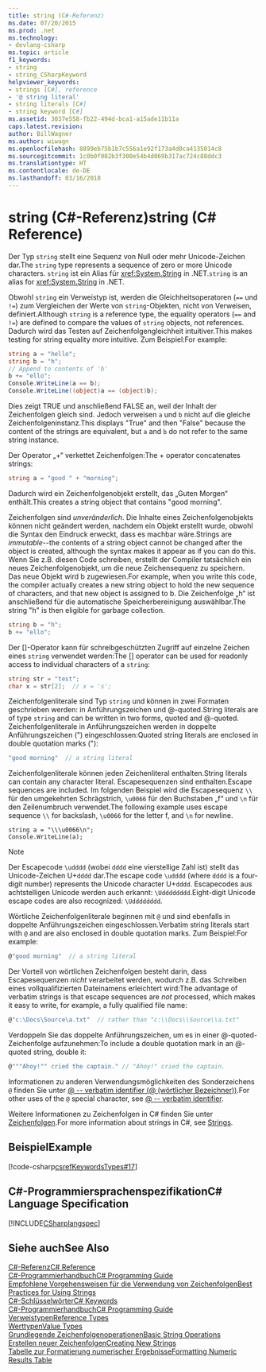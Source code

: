 ```yaml
---
title: string (C#-Referenz)
ms.date: 07/20/2015
ms.prod: .net
ms.technology:
- devlang-csharp
ms.topic: article
f1_keywords:
- string
- string_CSharpKeyword
helpviewer_keywords:
- strings [C#], reference
- '@ string literal'
- string literals [C#]
- string keyword [C#]
ms.assetid: 3037e558-fb22-494d-bca1-a15ade11b11a
caps.latest.revision: 
author: BillWagner
ms.author: wiwagn
ms.openlocfilehash: 8899eb75b1b7c556a1e92f173a4d0ca4135014c8
ms.sourcegitcommit: 1c0b0f082b3f300e54b4d069b317ac724c88ddc3
ms.translationtype: HT
ms.contentlocale: de-DE
ms.lasthandoff: 03/16/2018
---
```

# <a name="string-c-reference"></a><span data-ttu-id="4fc3d-102">string (C#-Referenz)</span><span class="sxs-lookup"><span data-stu-id="4fc3d-102">string (C# Reference)</span></span>
<span data-ttu-id="4fc3d-103">Der Typ `string` stellt eine Sequenz von Null oder mehr Unicode-Zeichen dar.</span><span class="sxs-lookup"><span data-stu-id="4fc3d-103">The `string` type represents a sequence of zero or more Unicode characters.</span></span> <span data-ttu-id="4fc3d-104">`string` ist ein Alias für <xref:System.String> in .NET.</span><span class="sxs-lookup"><span data-stu-id="4fc3d-104">`string` is an alias for <xref:System.String> in .NET.</span></span>  
  
 <span data-ttu-id="4fc3d-105">Obwohl `string` ein Verweistyp ist, werden die Gleichheitsoperatoren (`==` und `!=`) zum Vergleichen der Werte von `string`-Objekten, nicht von Verweisen, definiert.</span><span class="sxs-lookup"><span data-stu-id="4fc3d-105">Although `string` is a reference type, the equality operators (`==` and `!=`) are defined to compare the values of `string` objects, not references.</span></span> <span data-ttu-id="4fc3d-106">Dadurch wird das Testen auf Zeichenfolgengleichheit intuitiver.</span><span class="sxs-lookup"><span data-stu-id="4fc3d-106">This makes testing for string equality more intuitive.</span></span> <span data-ttu-id="4fc3d-107">Zum Beispiel:</span><span class="sxs-lookup"><span data-stu-id="4fc3d-107">For example:</span></span>  
  
```csharp  
string a = "hello";  
string b = "h";  
// Append to contents of 'b'  
b += "ello";  
Console.WriteLine(a == b);  
Console.WriteLine((object)a == (object)b);  
```  
  
 <span data-ttu-id="4fc3d-108">Dies zeigt TRUE und anschließend FALSE an, weil der Inhalt der Zeichenfolgen gleich sind. Jedoch verweisen `a` und `b` nicht auf die gleiche Zeichenfolgeninstanz.</span><span class="sxs-lookup"><span data-stu-id="4fc3d-108">This displays "True" and then "False" because the content of the strings are equivalent, but `a` and `b` do not refer to the same string instance.</span></span>  
  
 <span data-ttu-id="4fc3d-109">Der Operator „+“ verkettet Zeichenfolgen:</span><span class="sxs-lookup"><span data-stu-id="4fc3d-109">The + operator concatenates strings:</span></span>  
  
```csharp  
string a = "good " + "morning";  
```  
  
 <span data-ttu-id="4fc3d-110">Dadurch wird ein Zeichenfolgenobjekt erstellt, das „Guten Morgen“ enthält.</span><span class="sxs-lookup"><span data-stu-id="4fc3d-110">This creates a string object that contains "good morning".</span></span>  
  
 <span data-ttu-id="4fc3d-111">Zeichenfolgen sind *unveränderlich*. Die Inhalte eines Zeichenfolgenobjekts können nicht geändert werden, nachdem ein Objekt erstellt wurde, obwohl die Syntax den Eindruck erweckt, dass es machbar wäre.</span><span class="sxs-lookup"><span data-stu-id="4fc3d-111">Strings are *immutable*--the contents of a string object cannot be changed after the object is created, although the syntax makes it appear as if you can do this.</span></span> <span data-ttu-id="4fc3d-112">Wenn Sie z.B. diesen Code schreiben, erstellt der Compiler tatsächlich ein neues Zeichenfolgenobjekt, um die neue Zeichensequenz zu speichern. Das neue Objekt wird b zugewiesen.</span><span class="sxs-lookup"><span data-stu-id="4fc3d-112">For example, when you write this code, the compiler actually creates a new string object to hold the new sequence of characters, and that new object is assigned to b.</span></span> <span data-ttu-id="4fc3d-113">Die Zeichenfolge „h“ ist anschließend für die automatische Speicherbereinigung auswählbar.</span><span class="sxs-lookup"><span data-stu-id="4fc3d-113">The string "h" is then eligible for garbage collection.</span></span>  
  
```csharp
string b = "h";  
b += "ello";  
```  
  
 <span data-ttu-id="4fc3d-114">Der []-Operator kann für schreibgeschützten Zugriff auf einzelne Zeichen eines `string` verwendet werden:</span><span class="sxs-lookup"><span data-stu-id="4fc3d-114">The [] operator can be used for readonly access to individual characters of a `string`:</span></span>  
  
```csharp  
string str = "test";  
char x = str[2];  // x = 's';  
```  
  
 <span data-ttu-id="4fc3d-115">Zeichenfolgenliterale sind Typ `string` und können in zwei Formaten geschrieben werden: in Anführungszeichen und @-quoted.</span><span class="sxs-lookup"><span data-stu-id="4fc3d-115">String literals are of type `string` and can be written in two forms, quoted and @-quoted.</span></span> <span data-ttu-id="4fc3d-116">Zeichenfolgenliterale in Anführungszeichen werden in doppelte Anführungszeichen (") eingeschlossen:</span><span class="sxs-lookup"><span data-stu-id="4fc3d-116">Quoted string literals are enclosed in double quotation marks ("):</span></span>  
  
```csharp  
"good morning"  // a string literal  
```  
  
 <span data-ttu-id="4fc3d-117">Zeichenfolgenliterale können jeden Zeichenliteral enthalten.</span><span class="sxs-lookup"><span data-stu-id="4fc3d-117">String literals can contain any character literal.</span></span> <span data-ttu-id="4fc3d-118">Escapesequenzen sind enthalten.</span><span class="sxs-lookup"><span data-stu-id="4fc3d-118">Escape sequences are included.</span></span> <span data-ttu-id="4fc3d-119">Im folgenden Beispiel wird die Escapesequenz `\\` für den umgekehrten Schrägstrich, `\u0066` für den Buchstaben „f“ und `\n` für den Zeilenumbruch verwendet.</span><span class="sxs-lookup"><span data-stu-id="4fc3d-119">The following example uses escape sequence `\\` for backslash, `\u0066` for the letter f, and `\n` for newline.</span></span>  
  
```  
string a = "\\\u0066\n";  
Console.WriteLine(a);  
```  
  
> [!NOTE]
>  <span data-ttu-id="4fc3d-120">Der Escapecode `\udddd` (wobei `dddd` eine vierstellige Zahl ist) stellt das Unicode-Zeichen U+`dddd` dar.</span><span class="sxs-lookup"><span data-stu-id="4fc3d-120">The escape code `\udddd` (where `dddd` is a four-digit number) represents the Unicode character U+`dddd`.</span></span> <span data-ttu-id="4fc3d-121">Escapecodes aus achtstelligen Unicode werden auch erkannt: `\Udddddddd`.</span><span class="sxs-lookup"><span data-stu-id="4fc3d-121">Eight-digit Unicode escape codes are also recognized: `\Udddddddd`.</span></span>  
  
 <span data-ttu-id="4fc3d-122">Wörtliche Zeichenfolgenliterale beginnen mit `@` und sind ebenfalls in doppelte Anführungszeichen eingeschlossen.</span><span class="sxs-lookup"><span data-stu-id="4fc3d-122">Verbatim string literals start with `@` and are also enclosed in double quotation marks.</span></span> <span data-ttu-id="4fc3d-123">Zum Beispiel:</span><span class="sxs-lookup"><span data-stu-id="4fc3d-123">For example:</span></span>  
  
```csharp  
@"good morning"  // a string literal  
```  
  
 <span data-ttu-id="4fc3d-124">Der Vorteil von wörtlichen Zeichenfolgen besteht darin, dass Escapesequenzen *nicht* verarbeitet werden, wodurch z.B. das Schreiben eines vollqualifizierten Dateinamens erleichtert wird:</span><span class="sxs-lookup"><span data-stu-id="4fc3d-124">The advantage of verbatim strings is that escape sequences are *not* processed, which makes it easy to write, for example, a fully qualified file name:</span></span>  
  
```csharp  
@"c:\Docs\Source\a.txt"  // rather than "c:\\Docs\\Source\\a.txt"  
```  
  
 <span data-ttu-id="4fc3d-125">Verdoppeln Sie das doppelte Anführungszeichen, um es in einer @-quoted-Zeichenfolge aufzunehmen:</span><span class="sxs-lookup"><span data-stu-id="4fc3d-125">To include a double quotation mark in an @-quoted string, double it:</span></span>  
  
```csharp  
@"""Ahoy!"" cried the captain." // "Ahoy!" cried the captain.  
```  
  
 <span data-ttu-id="4fc3d-126">Informationen zu anderen Verwendungsmöglichkeiten des Sonderzeichens `@` finden Sie unter [@ -- verbatim identifier (@ (wörtlicher Bezeichner))](../tokens/verbatim.md).</span><span class="sxs-lookup"><span data-stu-id="4fc3d-126">For other uses of the `@` special character, see [@ -- verbatim identifier](../tokens/verbatim.md).</span></span>  
  
 <span data-ttu-id="4fc3d-127">Weitere Informationen zu Zeichenfolgen in C# finden Sie unter [Zeichenfolgen](../../../csharp/programming-guide/strings/index.md).</span><span class="sxs-lookup"><span data-stu-id="4fc3d-127">For more information about strings in C#, see [Strings](../../../csharp/programming-guide/strings/index.md).</span></span>  
  
## <a name="example"></a><span data-ttu-id="4fc3d-128">Beispiel</span><span class="sxs-lookup"><span data-stu-id="4fc3d-128">Example</span></span>  
 [!code-csharp[csrefKeywordsTypes#17](../../../csharp/language-reference/keywords/codesnippet/CSharp/string_1.cs)]  
  
## <a name="c-language-specification"></a><span data-ttu-id="4fc3d-129">C#-Programmiersprachenspezifikation</span><span class="sxs-lookup"><span data-stu-id="4fc3d-129">C# Language Specification</span></span>  
 [!INCLUDE[CSharplangspec](~/includes/csharplangspec-md.md)]  
  
## <a name="see-also"></a><span data-ttu-id="4fc3d-130">Siehe auch</span><span class="sxs-lookup"><span data-stu-id="4fc3d-130">See Also</span></span>  
 [<span data-ttu-id="4fc3d-131">C#-Referenz</span><span class="sxs-lookup"><span data-stu-id="4fc3d-131">C# Reference</span></span>](../../../csharp/language-reference/index.md)  
 [<span data-ttu-id="4fc3d-132">C#-Programmierhandbuch</span><span class="sxs-lookup"><span data-stu-id="4fc3d-132">C# Programming Guide</span></span>](../../../csharp/programming-guide/index.md)  
 [<span data-ttu-id="4fc3d-133">Empfohlene Vorgehensweisen für die Verwendung von Zeichenfolgen</span><span class="sxs-lookup"><span data-stu-id="4fc3d-133">Best Practices for Using Strings</span></span>](../../../standard/base-types/best-practices-strings.md)  
 [<span data-ttu-id="4fc3d-134">C#-Schlüsselwörter</span><span class="sxs-lookup"><span data-stu-id="4fc3d-134">C# Keywords</span></span>](../../../csharp/language-reference/keywords/index.md)  
 [<span data-ttu-id="4fc3d-135">C#-Programmierhandbuch</span><span class="sxs-lookup"><span data-stu-id="4fc3d-135">C# Programming Guide</span></span>](../../../csharp/programming-guide/index.md)  
 [<span data-ttu-id="4fc3d-136">Verweistypen</span><span class="sxs-lookup"><span data-stu-id="4fc3d-136">Reference Types</span></span>](../../../csharp/language-reference/keywords/reference-types.md)  
 [<span data-ttu-id="4fc3d-137">Werttypen</span><span class="sxs-lookup"><span data-stu-id="4fc3d-137">Value Types</span></span>](../../../csharp/language-reference/keywords/value-types.md)  
 [<span data-ttu-id="4fc3d-138">Grundlegende Zeichenfolgenoperationen</span><span class="sxs-lookup"><span data-stu-id="4fc3d-138">Basic String Operations</span></span>](../../../standard/base-types/basic-string-operations.md)  
 [<span data-ttu-id="4fc3d-139">Erstellen neuer Zeichenfolgen</span><span class="sxs-lookup"><span data-stu-id="4fc3d-139">Creating New Strings</span></span>](../../../standard/base-types/creating-new.md)  
 [<span data-ttu-id="4fc3d-140">Tabelle zur Formatierung numerischer Ergebnisse</span><span class="sxs-lookup"><span data-stu-id="4fc3d-140">Formatting Numeric Results Table</span></span>](../../../csharp/language-reference/keywords/formatting-numeric-results-table.md)
